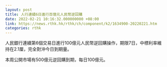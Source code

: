 ```yaml
---
layout: post
title: 人行連續6日進行百億元人民幣逆回購
date: 2022-02-21 10:16:32.000000000 +08:00
link: https://news.rthk.hk/rthk/ch/component/k2/1634900-20220221.htm
categories: rthk
---
```


人民銀行連續第6個交易日進行100億元人民幣逆回購操作，期限7日，中標利率維持在2.1厘，完全對沖今日到期量。

本周公開市場有500億元逆回購到期，每日100億元。
